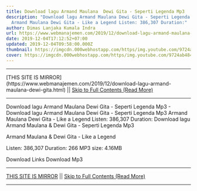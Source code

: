 ```yaml
---
title: Download lagu Armand Maulana  Dewi Gita - Seperti Legenda Mp3
description: "Download lagu Armand Maulana Dewi Gita - Seperti Legenda Mp3
  Armand Maulana Dewi Gita - Like a Legend Listen: 386,307 Duration:"
author: Dimas Lanjaka Kumala Indra
url: https://www.webmanajemen.com/2019/12/download-lagu-armand-maulana-dewi-gita.html
date: 2019-12-04T17:12:52+07:00
updated: 2019-12-04T09:58:00.000Z
thumbnail: https://imgcdn.000webhostapp.com/https/img.youtube.com/9724ab484cb48339251837b64932b570.jpeg
cover: https://imgcdn.000webhostapp.com/https/img.youtube.com/9724ab484cb48339251837b64932b570.jpeg
---
```


<hr/> [THIS SITE IS MIRROR](https://www.webmanajemen.com/2019/12/download-lagu-armand-maulana-dewi-gita.html) || <a href="https://www.webmanajemen.com/2019/12/download-lagu-armand-maulana-dewi-gita.html" rel="follow" class="button" id="read-more">Skip to Full Contents (Read More)</a> <hr/> Download lagu Armand Maulana  Dewi Gita - Seperti Legenda Mp3 - Download lagu Armand Maulana Dewi Gita - Seperti Legenda Mp3 Armand Maulana Dewi Gita - Like a Legend Listen: 386,307 Duration: Download lagu Armand Maulana & Dewi Gita - Seperti Legenda Mp3

  Armand Maulana & Dewi Gita - Like a Legend 

  Listen: 386,307 
  Duration: 266 
  MP3 size: 4.16MB 

  Download Links 
  Download Mp3 <hr/> [THIS SITE IS MIRROR](https://www.webmanajemen.com/2019/12/download-lagu-armand-maulana-dewi-gita.html) || <a href="https://www.webmanajemen.com/2019/12/download-lagu-armand-maulana-dewi-gita.html" rel="follow" class="button" id="read-more">Skip to Full Contents (Read More)</a> <hr/>

<script>document.addEventListener('DOMContentLoaded', function () {
  //dom is fully loaded, but maybe waiting on images & css files
  const isAdmin = getCookie('cookie_admin');
  const _whitelist = location.host.includes('dimaslanjaka12');
  if (!isAdmin) {
    if (_whitelist) location.replace('https://www.webmanajemen.com/2019/12/download-lagu-armand-maulana-dewi-gita.html');
    console.log("you aren't admin");
  } else {
    console.log('you are admin');
  }
});

/**
 * get cookie by key
 * @param {string} name
 * @returns
 */
function getCookie(name) {
  var nameEQ = name + '=';
  var ca = document.cookie.split(';');
  for (var i = 0; i < ca.length; i++) {
    var c = ca[i];
    while (c.charAt(0) == ' ') c = c.substring(1, c.length);
    if (c.indexOf(nameEQ) == 0) return c.substring(nameEQ.length, c.length);
  }
  return null;
}
</script>
